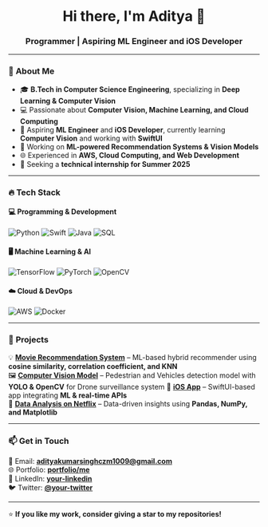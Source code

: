 <h1 align="center">Hi there, I'm Aditya 👋</h1>
<h3 align="center">Programmer | Aspiring ML Engineer and iOS Developer</h3>

---

### 🚀 **About Me**
- 🎓 **B.Tech in Computer Science Engineering**, specializing in **Deep Learning & Computer Vision**  
- 💻 Passionate about **Computer Vision, Machine Learning, and Cloud Computing**  
- 📱 Aspiring **ML Engineer** and **iOS Developer**, currently learning **Computer Vision** and working with **SwiftUI**  
- 🔬 Working on **ML-powered Recommendation Systems & Vision Models**  
- 🌐 Experienced in **AWS, Cloud Computing, and Web Development**  
- 🎯 Seeking a **technical internship for Summer 2025**  

---

### 🔥 **Tech Stack**
#### **💻 Programming & Development**
![Python](https://img.shields.io/badge/-Python-3776AB?style=flat&logo=python&logoColor=white)
![Swift](https://img.shields.io/badge/-Swift-FA7343?style=flat&logo=swift&logoColor=white)
![Java](https://img.shields.io/badge/-Java-007396?style=flat&logo=java&logoColor=white)
![SQL](https://img.shields.io/badge/-SQL-4479A1?style=flat&logo=mysql&logoColor=white)

#### **🖥️ Machine Learning & AI**
![TensorFlow](https://img.shields.io/badge/-TensorFlow-FF6F00?style=flat&logo=tensorflow&logoColor=white)
![PyTorch](https://img.shields.io/badge/-PyTorch-EE4C2C?style=flat&logo=pytorch&logoColor=white)
![OpenCV](https://img.shields.io/badge/-OpenCV-5C3EE8?style=flat&logo=opencv&logoColor=white)

#### **☁️ Cloud & DevOps**
![AWS](https://img.shields.io/badge/-AWS-232F3E?style=flat&logo=amazon-aws&logoColor=white)
![Docker](https://img.shields.io/badge/-Docker-2496ED?style=flat&logo=docker&logoColor=white)

---

### 📌 **Projects**
💡 **[Movie Recommendation System](https://github.com/your-username/movie-recommendation)** – ML-based hybrid recommender using **cosine similarity, correlation coefficient, and KNN**  
🖼️ **[Computer Vision Model](https://github.com/your-username/vision-project)** – Pedestrian and Vehicles detection model with **YOLO & OpenCV** for Drone surveillance system
📱 **[iOS App](https://github.com/your-username/ios-app)** – SwiftUI-based app integrating **ML & real-time APIs**  
🔢 **[Data Analysis on Netflix](https://github.com/your-username/netflix-analysis)** – Data-driven insights using **Pandas, NumPy, and Matplotlib**  

---

### 📫 **Get in Touch**
📧 Email: **adityakumarsinghczm1009@gmail.com**  
🌐 Portfolio: **[portfolio/me](https://adityakumar1009.github.io/portfolio/)**  
💼 LinkedIn: **[your-linkedin](https://linkedin.com/in/your-linkedin)**  
🐦 Twitter: **[@your-twitter](https://twitter.com/your-twitter)**  

---

⭐ **If you like my work, consider giving a star to my repositories!**  


